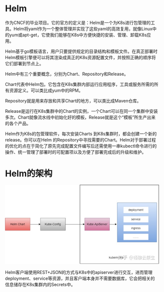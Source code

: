 # Helm

作为CNCF的毕业项目。它的官方的定义是：Helm是一个为K8s进行包管理的工具。Helm将yaml作为一个整体管理并实现了这些yaml的高效复用，就像Linux中的yum或apt-get，它使我们能够在K8s中方便快捷的安装、管理、卸载K8s应用。

Helm基于go模板语言，用户只要提供规定的目录结构和模板文件。在真正部署时Helm模板引擎便可以将其渲染成真正的K8s资源配置文件，并按照正确的顺序将它们部署到节点上。

Helm中有三个重要概念，分别为Chart、Repository和Release。

Chart代表中Helm包。它包含在K8s集群内部运行应用程序，工具或服务所需的所有资源定义。可以类比成yum中的RPM。

Repository就是用来存放和共享Chart的地方，可以类比成Maven仓库。

Release是运行在K8s集群中的Chart的实例，一个Chart可以在同一个集群中安装多次。Chart就像流水线中初始化好的模板，Release就是这个“模板”所生产出来的各个产品。

Helm作为K8s的包管理软件，每次安装Charts 到K8s集群时，都会创建一个新的 release。你可以在Helm 的Repository中寻找需要的Chart。Helm对于部署过程的优化的点在于简化了原先完成配置文件编写后还需使用一串kubectl命令进行的操作、统一管理了部署时的可配置项以及方便了部署完成后的升级和维护。

# **Helm的架构**

![](/assets/compute-container-helmtiller1.png)



Helm客户端使用REST+JSON的方式与K8s中的apiserver进行交互，进而管理deployment、service等资源，并且客户端本身并不需要数据库，它会把相关的信息储存在K8s集群内的Secrets中。



